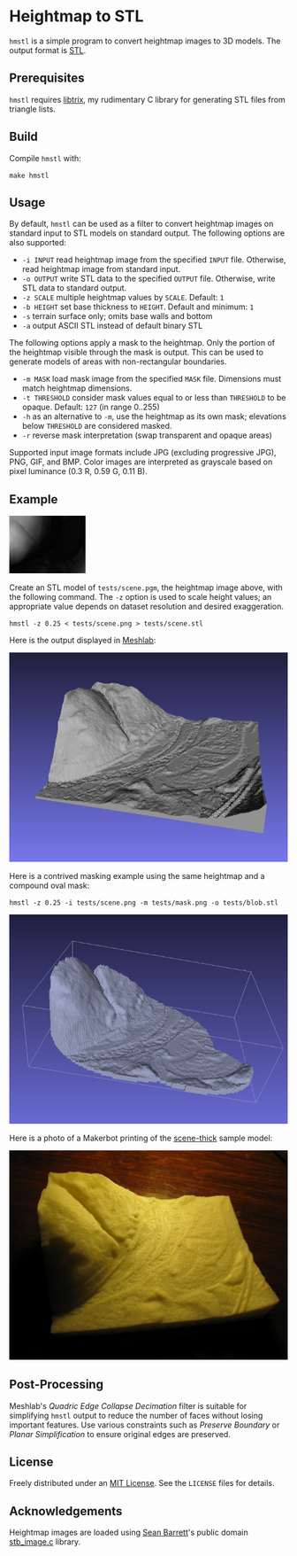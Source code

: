 # Heightmap to STL

`hmstl` is a simple program to convert heightmap images to 3D models. The output format is [STL](http://www.ennex.com/~fabbers/StL.asp).

## Prerequisites

`hmstl` requires [libtrix](https://github.com/anoved/libtrix/), my rudimentary C library for generating STL files from triangle lists.

## Build

Compile `hmstl` with:

	make hmstl

## Usage

By default, `hmstl` can be used as a filter to convert heightmap images on standard input to STL models on standard output. The following options are also supported:

- `-i INPUT` read heightmap image from the specified `INPUT` file. Otherwise, read heightmap image from standard input.
- `-o OUTPUT` write STL data to the specified `OUTPUT` file. Otherwise, write STL data to standard output.
- `-z SCALE` multiple heightmap values by `SCALE`. Default: `1`
- `-b HEIGHT` set base thickness to `HEIGHT`. Default and minimum: `1`
- `-s` terrain surface only; omits base walls and bottom
- `-a` output ASCII STL instead of default binary STL

The following options apply a mask to the heightmap. Only the portion of the heightmap visible through the mask is output. This can be used to generate models of areas with non-rectangular boundaries.

- `-m MASK` load mask image from the specified `MASK` file. Dimensions must match heightmap dimensions.
- `-t THRESHOLD` consider mask values equal to or less than `THRESHOLD` to be opaque. Default: `127` (in range 0..255)
- `-h` as an alternative to `-m`, use the heightmap as its own mask; elevations below `THRESHOLD` are considered masked.
- `-r` reverse mask interpretation (swap transparent and opaque areas)

Supported input image formats include JPG (excluding progressive JPG), PNG, GIF, and BMP. Color images are interpreted as grayscale based on pixel luminance (0.3 R, 0.59 G, 0.11 B).

## Example

[![Test scene heightmap](tests/scene.png)](tests/scene.png)

Create an STL model of `tests/scene.pgm`, the heightmap image above, with the following command. The `-z` option is used to scale height values; an appropriate value depends on dataset resolution and desired exaggeration.

	hmstl -z 0.25 < tests/scene.png > tests/scene.stl

Here is the output displayed in [Meshlab](http://meshlab.sourceforge.net/):

[![Test scene STL file](tests/scene-stl.png)](tests/scene.stl)

Here is a contrived masking example using the same heightmap and a compound oval mask:

	hmstl -z 0.25 -i tests/scene.png -m tests/mask.png -o tests/blob.stl

[![Masked model](tests/blob-stl.png)](tests/blob.stl)

Here is a photo of a Makerbot printing of the [scene-thick](tests/scene-thick.stl) sample model:

[![Printed model of sample scene](tests/scene-thick-print.jpg)](tests/scene-thick-print.jpg)

## Post-Processing

Meshlab's *Quadric Edge Collapse Decimation* filter is suitable for simplifying `hmstl` output to reduce the number of faces without losing important features. Use various constraints such as *Preserve Boundary* or *Planar Simplification* to ensure original edges are preserved.

## License

Freely distributed under an [MIT License](LICENSE). See the `LICENSE` files for details.

## Acknowledgements

Heightmap images are loaded using [Sean Barrett](http://nothings.org/)'s public domain [stb_image.c](http://nothings.org/stb_image.c) library.

